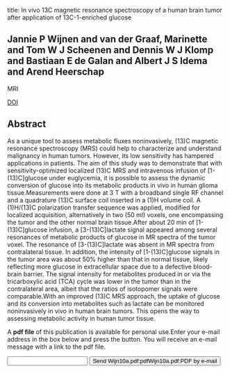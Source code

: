 title: In vivo 13C magnetic resonance spectroscopy of a human brain tumor after application of 13C-1-enriched glucose

## Jannie P Wijnen and van der Graaf, Marinette and Tom W J Scheenen and Dennis W J Klomp and Bastiaan E de Galan and Albert J S Idema and Arend Heerschap
MRI

<a href="https://doi.org/10.1016/j.mri.2010.03.006">DOI</a>

## Abstract
As a unique tool to assess metabolic fluxes noninvasively, (13)C magnetic resonance spectroscopy (MRS) could help to characterize and understand malignancy in human tumors. However, its low sensitivity has hampered applications in patients. The aim of this study was to demonstrate that with sensitivity-optimized localized (13)C MRS and intravenous infusion of [1-(13)C]glucose under euglycemia, it is possible to assess the dynamic conversion of glucose into its metabolic products in vivo in human glioma tissue.Measurements were done at 3 T with a broadband single RF channel and a quadrature (13)C surface coil inserted in a (1)H volume coil. A (1)H/(13)C polarization transfer sequence was applied, modified for localized acquisition, alternatively in two (50 ml) voxels, one encompassing the tumor and the other normal brain tissue.After about 20 min of [1-(13)C]glucose infusion, a [3-(13)C]lactate signal appeared among several resonances of metabolic products of glucose in MR spectra of the tumor voxel. The resonance of [3-(13)C]lactate was absent in MR spectra from contralateral tissue. In addition, the intensity of [1-(13)C]glucose signals in the tumor area was about 50% higher than that in normal tissue, likely reflecting more glucose in extracellular space due to a defective blood-brain barrier. The signal intensity for metabolites produced in or via the tricarboxylic acid (TCA) cycle was lower in the tumor than in the contralateral area, albeit that the ratios of isotopomer signals were comparable.With an improved (13)C MRS approach, the uptake of glucose and its conversion into metabolites such as lactate can be monitored noninvasively in vivo in human brain tumors. This opens the way to assessing metabolic activity in human tumor tissue.

A <b>pdf file</b> of this publication is available for personal use.Enter your e-mail address in the box below and press the button. You will receive an e-mail message with a link to the pdf file.
<form action="sender.php">  <input type="text" name="email">  <input type="submit" value="Send Wijn10a.pdf:pdfWijn10a.pdf:PDF by e-mail"></form>